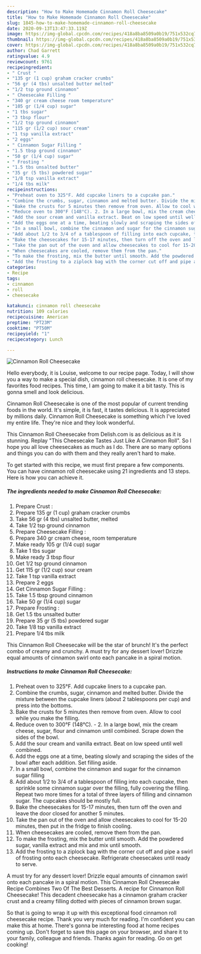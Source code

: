 ```yaml
---
description: "How to Make Homemade Cinnamon Roll Cheesecake"
title: "How to Make Homemade Cinnamon Roll Cheesecake"
slug: 1845-how-to-make-homemade-cinnamon-roll-cheesecake
date: 2020-09-13T13:47:33.119Z
image: https://img-global.cpcdn.com/recipes/418a8ba8509a0b19/751x532cq70/cinnamon-roll-cheesecake-recipe-main-photo.jpg
thumbnail: https://img-global.cpcdn.com/recipes/418a8ba8509a0b19/751x532cq70/cinnamon-roll-cheesecake-recipe-main-photo.jpg
cover: https://img-global.cpcdn.com/recipes/418a8ba8509a0b19/751x532cq70/cinnamon-roll-cheesecake-recipe-main-photo.jpg
author: Chad Garrett
ratingvalue: 4.9
reviewcount: 9761
recipeingredient:
- " Crust "
- "135 gr (1 cup) graham cracker crumbs"
- "56 gr (4 tbs) unsalted butter melted"
- "1/2 tsp ground cinnamon"
- " Cheesecake Filling "
- "340 gr cream cheese room temperature"
- "105 gr (1/4 cup) sugar"
- "1 tbs sugar"
- "3 tbsp flour"
- "1/2 tsp ground cinnamon"
- "115 gr (1/2 cup) sour cream"
- "1 tsp vanilla extract"
- "2 eggs"
- " Cinnamon Sugar Filling "
- "1.5 tbsp ground cinnamon"
- "50 gr (1/4 cup) sugar"
- " Frosting "
- "1.5 tbs unsalted butter"
- "35 gr (5 tbs) powdered sugar"
- "1/8 tsp vanilla extract"
- "1/4 tbs milk"
recipeinstructions:
- "Preheat oven to 325°F. Add cupcake liners to a cupcake pan."
- "Combine the crumbs, sugar, cinnamon and melted butter. Divide the mixture between the cupcake liners (about 2 tablespoons per cup) and press into the bottoms."
- "Bake the crusts for 5 minutes then remove from oven. Allow to cool while you make the filling."
- "Reduce oven to 300°F (148°C). 2. In a large bowl, mix the cream cheese, sugar, flour and cinnamon until combined. Scrape down the sides of the bowl."
- "Add the sour cream and vanilla extract. Beat on low speed until well combined."
- "Add the eggs one at a time, beating slowly and scraping the sides of the bowl after each addition. Set filling aside."
- "In a small bowl, combine the cinnamon and sugar for the cinnamon sugar filling"
- "Add about 1/2 to 3/4 of a tablespoon of filling into each cupcake, then sprinkle some cinnamon sugar over the filling, fully covering the filling. Repeat two more times for a total of three layers of filling and cinnamon sugar. The cupcakes should be mostly full."
- "Bake the cheesecakes for 15-17 minutes, then turn off the oven and leave the door closed for another 5 minutes."
- "Take the pan out of the oven and allow cheesecakes to cool for 15-20 minutes, then put in the fridge to finish cooling."
- "When cheesecakes are cooled, remove them from the pan."
- "To make the frosting, mix the butter until smooth. Add the powdered sugar, vanilla extract and mix and mix until smooth."
- "Add the frosting to a ziplock bag with the corner cut off and pipe a swirl of frosting onto each cheesecake. Refrigerate cheesecakes until ready to serve."
categories:
- Recipe
tags:
- cinnamon
- roll
- cheesecake

katakunci: cinnamon roll cheesecake 
nutrition: 109 calories
recipecuisine: American
preptime: "PT23M"
cooktime: "PT50M"
recipeyield: "1"
recipecategory: Lunch

---
```



![Cinnamon Roll Cheesecake](https://img-global.cpcdn.com/recipes/418a8ba8509a0b19/751x532cq70/cinnamon-roll-cheesecake-recipe-main-photo.jpg)

Hello everybody, it is Louise, welcome to our recipe page. Today, I will show you a way to make a special dish, cinnamon roll cheesecake. It is one of my favorites food recipes. This time, I am going to make it a bit tasty. This is gonna smell and look delicious.

Cinnamon Roll Cheesecake is one of the most popular of current trending foods in the world. It's simple, it is fast, it tastes delicious. It is appreciated by millions daily. Cinnamon Roll Cheesecake is something which I've loved my entire life. They're nice and they look wonderful.

This Cinnamon Roll Cheesecake from Delish.com is as delicious as it is stunning. Replay &#34;This Cheesecake Tastes Just Like A Cinnamon Roll&#34;. So I hope you all love cheesecakes as much as I do. There are so many options and things you can do with them and they really aren&#39;t hard to make.


To get started with this recipe, we must first prepare a few components. You can have cinnamon roll cheesecake using 21 ingredients and 13 steps. Here is how you can achieve it.

<!--inarticleads1-->

##### The ingredients needed to make Cinnamon Roll Cheesecake:

1. Prepare  Crust :
1. Prepare 135 gr (1 cup) graham cracker crumbs
1. Take 56 gr (4 tbs) unsalted butter, melted
1. Take 1/2 tsp ground cinnamon
1. Prepare  Cheesecake Filling :
1. Prepare 340 gr cream cheese, room temperature
1. Make ready 105 gr (1/4 cup) sugar
1. Take 1 tbs sugar
1. Make ready 3 tbsp flour
1. Get 1/2 tsp ground cinnamon
1. Get 115 gr (1/2 cup) sour cream
1. Take 1 tsp vanilla extract
1. Prepare 2 eggs
1. Get  Cinnamon Sugar Filling :
1. Take 1.5 tbsp ground cinnamon
1. Take 50 gr (1/4 cup) sugar
1. Prepare  Frosting :
1. Get 1.5 tbs unsalted butter
1. Prepare 35 gr (5 tbs) powdered sugar
1. Take 1/8 tsp vanilla extract
1. Prepare 1/4 tbs milk


This Cinnamon Roll Cheesecake will be the star of brunch! It&#39;s the perfect combo of creamy and crunchy. A must try for any dessert lover! Drizzle equal amounts of cinnamon swirl onto each pancake in a spiral motion. 

<!--inarticleads2-->

##### Instructions to make Cinnamon Roll Cheesecake:

1. Preheat oven to 325°F. Add cupcake liners to a cupcake pan.
1. Combine the crumbs, sugar, cinnamon and melted butter. Divide the mixture between the cupcake liners (about 2 tablespoons per cup) and press into the bottoms.
1. Bake the crusts for 5 minutes then remove from oven. Allow to cool while you make the filling.
1. Reduce oven to 300°F (148°C). - 2. In a large bowl, mix the cream cheese, sugar, flour and cinnamon until combined. Scrape down the sides of the bowl.
1. Add the sour cream and vanilla extract. Beat on low speed until well combined.
1. Add the eggs one at a time, beating slowly and scraping the sides of the bowl after each addition. Set filling aside.
1. In a small bowl, combine the cinnamon and sugar for the cinnamon sugar filling
1. Add about 1/2 to 3/4 of a tablespoon of filling into each cupcake, then sprinkle some cinnamon sugar over the filling, fully covering the filling. Repeat two more times for a total of three layers of filling and cinnamon sugar. The cupcakes should be mostly full.
1. Bake the cheesecakes for 15-17 minutes, then turn off the oven and leave the door closed for another 5 minutes.
1. Take the pan out of the oven and allow cheesecakes to cool for 15-20 minutes, then put in the fridge to finish cooling.
1. When cheesecakes are cooled, remove them from the pan.
1. To make the frosting, mix the butter until smooth. Add the powdered sugar, vanilla extract and mix and mix until smooth.
1. Add the frosting to a ziplock bag with the corner cut off and pipe a swirl of frosting onto each cheesecake. Refrigerate cheesecakes until ready to serve.


A must try for any dessert lover! Drizzle equal amounts of cinnamon swirl onto each pancake in a spiral motion. This Cinnamon Roll Cheesecake Recipe Combines Two Of The Best Desserts. A recipe for Cinnamon Roll Cheesecake! This decadent cheesecake has a cinnamon graham cracker crust and a creamy filling dotted with pieces of cinnamon brown sugar. 

So that is going to wrap it up with this exceptional food cinnamon roll cheesecake recipe. Thank you very much for reading. I'm confident you can make this at home. There's gonna be interesting food at home recipes coming up. Don't forget to save this page on your browser, and share it to your family, colleague and friends. Thanks again for reading. Go on get cooking!
